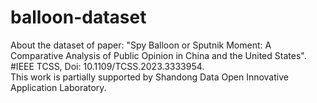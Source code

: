 # balloon-dataset
About the dataset of paper: 
"Spy Balloon or Sputnik Moment: A Comparative Analysis of Public Opinion in China and the United States".  
#IEEE TCSS, Doi: 10.1109/TCSS.2023.3333954.  
This work is partially supported by Shandong Data Open Innovative Application Laboratory.
